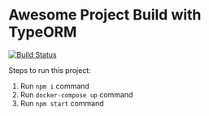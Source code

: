# Awesome Project Build with TypeORM

[![Build Status](https://travis-ci.org/sarpisik/typescript-postgres-docker-example-app.svg?branch=master)](https://travis-ci.org/sarpisik/typescript-postgres-docker-example-app)

Steps to run this project:

1. Run `npm i` command
2. Run `docker-compose up` command
3. Run `npm start` command
